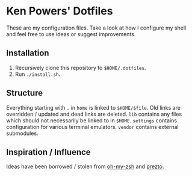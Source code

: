 # Ken Powers' Dotfiles

These are my configuration files. Take a look at how I configure my shell and
feel free to use ideas or suggest improvements.

## Installation

1. Recursively clone this repository to `$HOME/.dotfiles`.
1. Run `./install.sh`.

## Structure

Everything starting with `.` in `home` is linked to `$HOME/$file`. Old links
are overridden / updated and dead links are deleted. `lib` contains any files
which should not necessarily be linked to in `$HOME`. `settings` contains
configuration for various terminal emulators. `vendor` contains external
submodules.

## Inspiration / Influence

Ideas have been borrowed / stolen from [oh-my-zsh][omz] and [prezto][p].

[omz]: https://github.com/robbyrussell/oh-my-zsh "oh-my-zsh"
[p]: https://github.com/sorin-ionescu/prezto "prezto"
